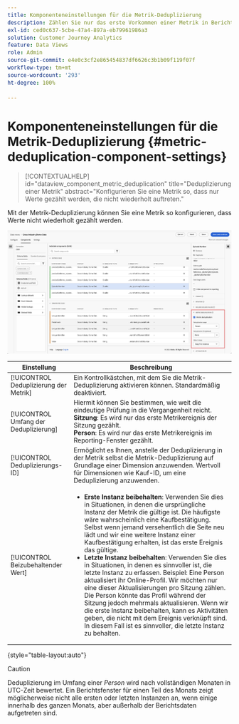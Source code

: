 ```yaml
---
title: Komponenteneinstellungen für die Metrik-Deduplizierung
description: Zählen Sie nur das erste Vorkommen einer Metrik in Berichten.
exl-id: ced0c637-5cbe-47a4-897a-eb79961986a3
solution: Customer Journey Analytics
feature: Data Views
role: Admin
source-git-commit: e4e0c3cf2e865454837df6626c3b1b09f119f07f
workflow-type: tm+mt
source-wordcount: '293'
ht-degree: 100%

---
```


# Komponenteneinstellungen für die Metrik-Deduplizierung {#metric-deduplication-component-settings}

<!-- markdownlint-disable MD034 -->

>[!CONTEXTUALHELP]
>id="dataview_component_metric_deduplication"
>title="Deduplizierung einer Metrik"
>abstract="Konfigurieren Sie eine Metrik so, dass nur Werte gezählt werden, die nicht wiederholt auftreten."

<!-- markdownlint-enable MD034 -->


Mit der Metrik-Deduplizierung können Sie eine Metrik so konfigurieren, dass Werte nicht wiederholt gezählt werden.

![Deduplizierung einer Metrik](../assets/metric-deduplication.png)

| Einstellung | Beschreibung |
| --- | --- |
| [!UICONTROL Deduplizierung der Metrik] | Ein Kontrollkästchen, mit dem Sie die Metrik-Deduplizierung aktivieren können. Standardmäßig deaktiviert. |
| [!UICONTROL Umfang der Deduplizierung] | Hiermit können Sie bestimmen, wie weit die eindeutige Prüfung in die Vergangenheit reicht.<br>**Sitzung**: Es wird nur das erste Metrikereignis der Sitzung gezählt.<br>**Person**: Es wird nur das erste Metrikereignis im Reporting-Fenster gezählt. |
| [!UICONTROL Deduplizierungs-ID] | Ermöglicht es Ihnen, anstelle der Deduplizierung in der Metrik selbst die Metrik-Deduplizierung auf Grundlage einer Dimension anzuwenden. Wertvoll für Dimensionen wie Kauf-ID, um eine Deduplizierung anzuwenden. |
| [!UICONTROL Beizubehaltender Wert] | <ul><li>**Erste Instanz beibehalten**: Verwenden Sie dies in Situationen, in denen die ursprüngliche Instanz der Metrik die gültige ist. Die häufigste wäre wahrscheinlich eine Kaufbestätigung. Selbst wenn jemand versehentlich die Seite neu lädt und wir eine weitere Instanz einer Kaufbestätigung erhalten, ist das erste Ereignis das gültige.</li><li>**Letzte Instanz beibehalten**: Verwenden Sie dies in Situationen, in denen es sinnvoller ist, die letzte Instanz zu erfassen. Beispiel: Eine Person aktualisiert ihr Online-Profil. Wir möchten nur eine dieser Aktualisierungen pro Sitzung zählen. Die Person könnte das Profil während der Sitzung jedoch mehrmals aktualisieren. Wenn wir die erste Instanz beibehalten, kann es Aktivitäten geben, die nicht mit dem Ereignis verknüpft sind. In diesem Fall ist es sinnvoller, die letzte Instanz zu behalten.</li></ul> |

{style="table-layout:auto"}

>[!CAUTION]
>
>Deduplizierung im Umfang einer _Person_ wird nach vollständigen Monaten in UTC-Zeit bewertet. Ein Berichtsfenster für einen Teil des Monats zeigt möglicherweise nicht alle ersten oder letzten Instanzen an, wenn einige innerhalb des ganzen Monats, aber außerhalb der Berichtsdaten aufgetreten sind.
